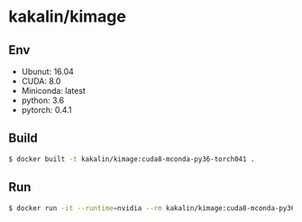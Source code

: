 # kakalin/kimage

## Env

- Ubunut: 16.04
- CUDA: 8.0
- Miniconda: latest
- python: 3.6
- pytorch: 0.4.1

## Build

```bash
$ docker built -t kakalin/kimage:cuda8-mconda-py36-torch041 .
```

## Run

```bash
$ docker run -it --runtime=nvidia --rm kakalin/kimage:cuda8-mconda-py36-torch041
```